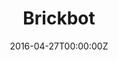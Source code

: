 ---
title: Brickbot
summary: Research project exploring generalized robotic assembly starting with automatic construction of lego structures from an unorganized pile of bricks. Used deep learning for brick classifiction and path planning.
tags:
- Robotics
- Deep Learning
date: "2016-04-27T00:00:00Z"

# Optional external URL for project (replaces project detail page).
external_link: https://adsknews.autodesk.com/stories/can-machine-learning-turn-industrial-robots-masters-assembly-construction

image:
  caption: Photo by Thomas Davies
  focal_point: Smart
---